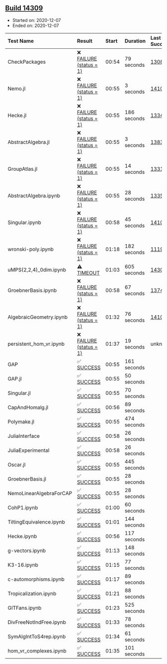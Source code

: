 ## [Build 14309](https://oscarci.mathematik.uni-kl.de/job/oscar/14309/)

* Started on: 2020-12-07
* Ended on: 2020-12-07

| Test Name    | Result | Start | Duration | Last Success | First Failure |
|:-------------|:-------|:------|:---------|:-------------|:--------------|
| CheckPackages | ❌ [FAILURE (status = 1)](https://oscarci.mathematik.uni-kl.de/job/oscar/14309/artifact/logs/build-14309/CheckPackages.log) | 00:54 | 79 seconds | [13085](https://oscarci.mathematik.uni-kl.de/job/oscar/13085/) | [13086](https://oscarci.mathematik.uni-kl.de/job/oscar/13086/) |
| Nemo.jl | ❌ [FAILURE (status = 1)](https://oscarci.mathematik.uni-kl.de/job/oscar/14309/artifact/logs/build-14309/Nemo.jl.log) | 00:55 | 3 seconds | [14101](https://oscarci.mathematik.uni-kl.de/job/oscar/14101/) | [14102](https://oscarci.mathematik.uni-kl.de/job/oscar/14102/) |
| Hecke.jl | ❌ [FAILURE (status = 1)](https://oscarci.mathematik.uni-kl.de/job/oscar/14309/artifact/logs/build-14309/Hecke.jl.log) | 00:55 | 186 seconds | [13341](https://oscarci.mathematik.uni-kl.de/job/oscar/13341/) | [13342](https://oscarci.mathematik.uni-kl.de/job/oscar/13342/) |
| AbstractAlgebra.jl | ❌ [FAILURE (status = 1)](https://oscarci.mathematik.uni-kl.de/job/oscar/14309/artifact/logs/build-14309/AbstractAlgebra.jl.log) | 00:55 | 3 seconds | [13837](https://oscarci.mathematik.uni-kl.de/job/oscar/13837/) | [13838](https://oscarci.mathematik.uni-kl.de/job/oscar/13838/) |
| GroupAtlas.jl | ❌ [FAILURE (status = 1)](https://oscarci.mathematik.uni-kl.de/job/oscar/14309/artifact/logs/build-14309/GroupAtlas.jl.log) | 00:55 | 14 seconds | [13311](https://oscarci.mathematik.uni-kl.de/job/oscar/13311/) | [13312](https://oscarci.mathematik.uni-kl.de/job/oscar/13312/) |
| AbstractAlgebra.ipynb | ❌ [FAILURE (status = 1)](https://oscarci.mathematik.uni-kl.de/job/oscar/14309/artifact/logs/build-14309/AbstractAlgebra.ipynb.log) | 00:55 | 28 seconds | [13355](https://oscarci.mathematik.uni-kl.de/job/oscar/13355/) | [13356](https://oscarci.mathematik.uni-kl.de/job/oscar/13356/) |
| Singular.ipynb | ❌ [FAILURE (status = 1)](https://oscarci.mathematik.uni-kl.de/job/oscar/14309/artifact/logs/build-14309/Singular.ipynb.log) | 00:58 | 45 seconds | [14101](https://oscarci.mathematik.uni-kl.de/job/oscar/14101/) | [14102](https://oscarci.mathematik.uni-kl.de/job/oscar/14102/) |
| wronski-poly.ipynb | ❌ [FAILURE (status = 1)](https://oscarci.mathematik.uni-kl.de/job/oscar/14309/artifact/logs/build-14309/wronski-poly.ipynb.log) | 01:18 | 182 seconds | [11192](https://oscarci.mathematik.uni-kl.de/job/oscar/11192/) | [11193](https://oscarci.mathematik.uni-kl.de/job/oscar/11193/) |
| uMPS(2,2,4)_0dim.ipynb | ⚠ [TIMEOUT](https://oscarci.mathematik.uni-kl.de/job/oscar/14309/artifact/logs/build-14309/uMPS-2-2-4-_0dim.ipynb.log) | 01:03 | 605 seconds | [14307](https://oscarci.mathematik.uni-kl.de/job/oscar/14307/) | [14308](https://oscarci.mathematik.uni-kl.de/job/oscar/14308/) |
| GroebnerBasis.ipynb | ❌ [FAILURE (status = 1)](https://oscarci.mathematik.uni-kl.de/job/oscar/14309/artifact/logs/build-14309/GroebnerBasis.ipynb.log) | 00:58 | 67 seconds | [13748](https://oscarci.mathematik.uni-kl.de/job/oscar/13748/) | [13749](https://oscarci.mathematik.uni-kl.de/job/oscar/13749/) |
| AlgebraicGeometry.ipynb | ❌ [FAILURE (status = 1)](https://oscarci.mathematik.uni-kl.de/job/oscar/14309/artifact/logs/build-14309/AlgebraicGeometry.ipynb.log) | 01:32 | 76 seconds | [14101](https://oscarci.mathematik.uni-kl.de/job/oscar/14101/) | [14102](https://oscarci.mathematik.uni-kl.de/job/oscar/14102/) |
| persistent_hom_vr.ipynb | ❌ [FAILURE (status = 1)](https://oscarci.mathematik.uni-kl.de/job/oscar/14309/artifact/logs/build-14309/persistent_hom_vr.ipynb.log) | 01:37 | 19 seconds | unknown | unknown |
| GAP | ✅ [SUCCESS](https://oscarci.mathematik.uni-kl.de/job/oscar/14309/artifact/logs/build-14309/GAP.log) | 00:55 | 161 seconds |  |  |
| GAP.jl | ✅ [SUCCESS](https://oscarci.mathematik.uni-kl.de/job/oscar/14309/artifact/logs/build-14309/GAP.jl.log) | 00:55 | 50 seconds |  |  |
| Singular.jl | ✅ [SUCCESS](https://oscarci.mathematik.uni-kl.de/job/oscar/14309/artifact/logs/build-14309/Singular.jl.log) | 00:55 | 70 seconds |  |  |
| CapAndHomalg.jl | ✅ [SUCCESS](https://oscarci.mathematik.uni-kl.de/job/oscar/14309/artifact/logs/build-14309/CapAndHomalg.jl.log) | 00:56 | 89 seconds |  |  |
| Polymake.jl | ✅ [SUCCESS](https://oscarci.mathematik.uni-kl.de/job/oscar/14309/artifact/logs/build-14309/Polymake.jl.log) | 00:55 | 474 seconds |  |  |
| JuliaInterface | ✅ [SUCCESS](https://oscarci.mathematik.uni-kl.de/job/oscar/14309/artifact/logs/build-14309/JuliaInterface.log) | 00:58 | 26 seconds |  |  |
| JuliaExperimental | ✅ [SUCCESS](https://oscarci.mathematik.uni-kl.de/job/oscar/14309/artifact/logs/build-14309/JuliaExperimental.log) | 00:58 | 26 seconds |  |  |
| Oscar.jl | ✅ [SUCCESS](https://oscarci.mathematik.uni-kl.de/job/oscar/14309/artifact/logs/build-14309/Oscar.jl.log) | 00:55 | 445 seconds |  |  |
| GroebnerBasis.jl | ✅ [SUCCESS](https://oscarci.mathematik.uni-kl.de/job/oscar/14309/artifact/logs/build-14309/GroebnerBasis.jl.log) | 00:55 | 28 seconds |  |  |
| NemoLinearAlgebraForCAP | ✅ [SUCCESS](https://oscarci.mathematik.uni-kl.de/job/oscar/14309/artifact/logs/build-14309/NemoLinearAlgebraForCAP.log) | 00:55 | 28 seconds |  |  |
| CohP1.ipynb | ✅ [SUCCESS](https://oscarci.mathematik.uni-kl.de/job/oscar/14309/artifact/logs/build-14309/CohP1.ipynb.log) | 01:00 | 60 seconds |  |  |
| TiltingEquivalence.ipynb | ✅ [SUCCESS](https://oscarci.mathematik.uni-kl.de/job/oscar/14309/artifact/logs/build-14309/TiltingEquivalence.ipynb.log) | 01:01 | 144 seconds |  |  |
| Hecke.ipynb | ✅ [SUCCESS](https://oscarci.mathematik.uni-kl.de/job/oscar/14309/artifact/logs/build-14309/Hecke.ipynb.log) | 00:56 | 117 seconds |  |  |
| g-vectors.ipynb | ✅ [SUCCESS](https://oscarci.mathematik.uni-kl.de/job/oscar/14309/artifact/logs/build-14309/g-vectors.ipynb.log) | 01:13 | 148 seconds |  |  |
| K3-16.ipynb | ✅ [SUCCESS](https://oscarci.mathematik.uni-kl.de/job/oscar/14309/artifact/logs/build-14309/K3-16.ipynb.log) | 01:15 | 77 seconds |  |  |
| c-automorphisms.ipynb | ✅ [SUCCESS](https://oscarci.mathematik.uni-kl.de/job/oscar/14309/artifact/logs/build-14309/c-automorphisms.ipynb.log) | 01:17 | 89 seconds |  |  |
| Tropicalization.ipynb | ✅ [SUCCESS](https://oscarci.mathematik.uni-kl.de/job/oscar/14309/artifact/logs/build-14309/Tropicalization.ipynb.log) | 01:21 | 88 seconds |  |  |
| GITFans.ipynb | ✅ [SUCCESS](https://oscarci.mathematik.uni-kl.de/job/oscar/14309/artifact/logs/build-14309/GITFans.ipynb.log) | 01:23 | 525 seconds |  |  |
| DivFreeNotIndFree.ipynb | ✅ [SUCCESS](https://oscarci.mathematik.uni-kl.de/job/oscar/14309/artifact/logs/build-14309/DivFreeNotIndFree.ipynb.log) | 01:33 | 78 seconds |  |  |
| SymAlgIntToS4rep.ipynb | ✅ [SUCCESS](https://oscarci.mathematik.uni-kl.de/job/oscar/14309/artifact/logs/build-14309/SymAlgIntToS4rep.ipynb.log) | 01:34 | 61 seconds |  |  |
| hom_vr_complexes.ipynb | ✅ [SUCCESS](https://oscarci.mathematik.uni-kl.de/job/oscar/14309/artifact/logs/build-14309/hom_vr_complexes.ipynb.log) | 01:35 | 101 seconds |  |  |
